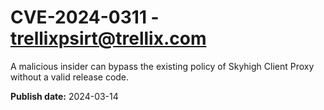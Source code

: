 # CVE-2024-0311 - trellixpsirt@trellix.com

A malicious insider can bypass the existing policy of Skyhigh Client Proxy without a valid release code.

**Publish date:** 2024-03-14
